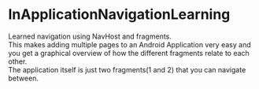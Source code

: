 # InApplicationNavigationLearning
Learned navigation using NavHost and fragments.  
This makes adding multiple pages to an Android Application very easy and you get a graphical overview of how the different fragments relate to each other.  
The application itself is just two fragments(1 and 2) that you can navigate between.
